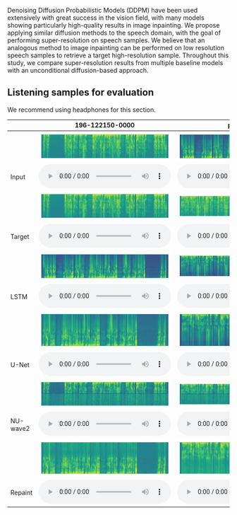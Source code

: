 Denoising Diffusion Probabilistic Models (DDPM) have been used extensively with great success in the vision field, with many models showing particularly high-quality results in image inpainting. We propose applying similar diffusion methods to the speech domain, with the goal of performing super-resolution on speech samples. We believe that an analogous method to image inpainting can be performed on low resolution speech samples to retrieve a target high-resolution sample. Throughout this study, we compare super-resolution results from multiple baseline models with an unconditional diffusion-based approach.

## Listening samples for evaluation

We recommend using headphones for this section.

|            | 196-122150-0000                                                                          | p361_002                                                                           |
|------------|------------------------------------------------------------------------------------|------------------------------------------------------------------------------------|
|            | ![](new/target/196-122150-0000.png)                                                  | ![](new/lstm/196-122150-0000.png)                                                  |
| Input      | <audio src="new/target/196-122150-0000.wav" controls="" preload=""></audio>          | <audio src="new/lstm/196-122150-0000.wav" controls="" preload=""></audio>          |
|            | ![](new/target/196-122150-0000.png)                                                  | ![](new/target/196-122150-0001.png)                                                  |
| Target      | <audio src="new/target/196-122150-0000.wav" controls="" preload=""></audio>          | <audio src="new/target/196-122150-0001.wav" controls="" preload=""></audio>          |
|            | ![](new/lstm/196-122150-0000.png)                                              | ![](new/lstm/196-122150-0001.png)                                              |
| LSTM    | <audio src="new/lstm/196-122150-0000.wav" controls="" preload=""></audio>      | <audio src="new/lstm/196-122150-0001.wav" controls="" preload=""></audio>      |
|            | ![](new/u-net/196-122150-0000.png)                                           | ![](new/u-net/196-122150-0001.png)                                           |
| U-Net  | <audio src="u-net/196-122150-0000.wav" controls="" preload=""></audio>   | <audio src="new/u-net/196-122150-0001.wav" controls="" preload=""></audio>   |
|            | ![](new/nuwave2/196-122150-0000.png)                                                  | ![](new/nuwave2/196-122150-0001.png)                                                  |
| NU-wave2      | <audio src="new/nuwave2/196-122150-0000.wav" controls="" preload=""></audio>          | <audio src="new/nuwave2/196-122150-0001.wav" controls="" preload=""></audio>          |
|            | ![](new/repaint/196-122150-0000.png)                                          | ![](new/repaint/196-122150-0001.png)                                          |
| Repaint   | <audio src="new/repaint/196-122150-0000.wav" controls="" preload=""></audio>  | <audio src="new/repaint/196-122150-0001.wav" controls="" preload=""></audio>  |

